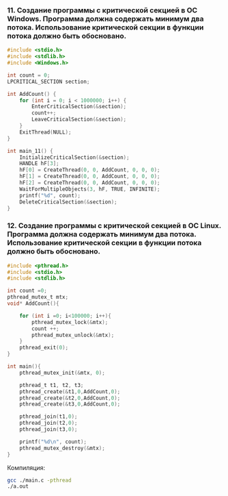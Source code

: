 ### 11. Создание программы с критической секцией в ОС Windows. Программа должна содержать минимум два потока. Использование критической секции в функции потока должно быть обосновано.

``` C
#include <stdio.h>
#include <stdlib.h>
#include <Windows.h>

int count = 0;
LPCRITICAL_SECTION section;

int AddCount() {
	for (int i = 0; i < 1000000; i++) {
		EnterCriticalSection(&section);
		count++;
		LeaveCriticalSection(&section);
	}
	ExitThread(NULL);
}

int main_11() {
	InitializeCriticalSection(&section);
	HANDLE hF[3];
	hF[0] = CreateThread(0, 0, AddCount, 0, 0, 0);
	hF[1] = CreateThread(0, 0, AddCount, 0, 0, 0);
	hF[2] = CreateThread(0, 0, AddCount, 0, 0, 0);
	WaitForMultipleObjects(3, hF, TRUE, INFINITE);
	printf("%d", count);
	DeleteCriticalSection(&section);
}
```

### 12. Создание программы с критической секцией в ОС Linux. Программа должна содержать минимум два потока. Использование критической секции в функции потока должно быть обосновано.

``` C
#include <pthread.h>
#include <stdio.h>
#include <stdlib.h>

int count =0;
pthread_mutex_t mtx;
void* AddCount(){

    for (int i =0; i<100000; i++){
        pthread_mutex_lock(&mtx);
        count ++;
        pthread_mutex_unlock(&mtx);
    }
    pthread_exit(0);
}

int main(){
    pthread_mutex_init(&mtx, 0);

    pthread_t t1, t2, t3;
    pthread_create(&t1,0,AddCount,0);
    pthread_create(&t2,0,AddCount,0);
    pthread_create(&t3,0,AddCount,0);

    pthread_join(t1,0);
    pthread_join(t2,0);
    pthread_join(t3,0);

    printf("%d\n", count);
    pthread_mutex_destroy(&mtx);
}
```

Компиляция:
``` bash
gcc ./main.c -pthread
./a.out

```
